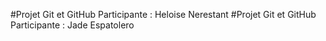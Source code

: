 #Projet Git et GitHub
Participante : Heloise Nerestant
#Projet Git et GitHub
Participante : Jade Espatolero
